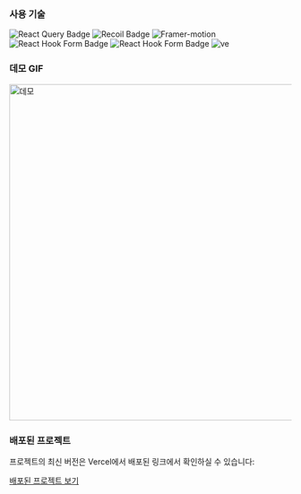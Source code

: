 

### 사용 기술

<div>
<img src="https://img.shields.io/badge/react--query-FF4154?style=flat-square&logo=reactquery&logoColor=white" alt="React Query Badge" />
<img src="https://img.shields.io/badge/recoil-357DFF?style=flat-square&logo=recoil&logoColor=white" alt="Recoil Badge"  />
<img src="https://img.shields.io/badge/framer-00C2FF?style=flat-square&logo=framer&logoColor=white" alt="Framer-motion" />
<img src="https://img.shields.io/badge/react--hook--form-EC5990?style=flat-square&logo=react&logoColor=white" alt="React Hook Form Badge" />
<img src="https://img.shields.io/badge/create--Browser--Router-EC5990?style=flat-square&logo=reactrouter&logoColor=white" alt="React Hook Form Badge" />
<img src="https://img.shields.io/badge/vercel-EC5990?style=flat-square&logo=vercel&logoColor=white" alt="ve" />
</div>


### 데모 GIF

<img src="./assets/netflix.gif" alt="데모" width="600"/>



### 배포된 프로젝트

프로젝트의 최신 버전은 Vercel에서 배포된 링크에서 확인하실 수 있습니다:

[배포된 프로젝트 보기](https://netflix-react-two-ivory.vercel.app/)


